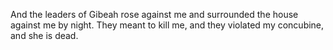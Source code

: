 And the leaders of Gibeah rose against me and surrounded the house against me by night. They meant to kill me, and they violated my concubine, and she is dead.
